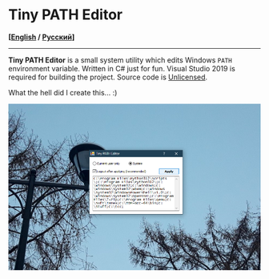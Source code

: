 # Tiny PATH Editor

**\[[English](README.md) / [Русский](README-RU.md)\]**

---

**Tiny PATH Editor** is a small system utility which edits Windows `PATH` environment variable. Written in C# just for fun. Visual Studio 2019 is required for building the project. Source code is [Unlicensed](UNLICENSE.txt).

What the hell did I create this... :)

<img src="screen.png" alt="Tiny PATH Editor on Windows 10" title="Tiny PATH Editor on Windows 10">
